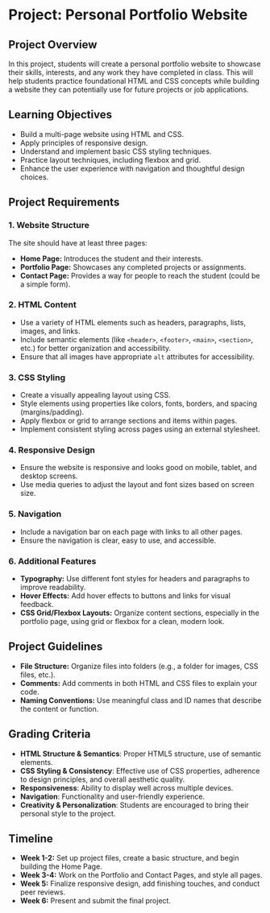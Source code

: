 
# Project: Personal Portfolio Website

## Project Overview
In this project, students will create a personal portfolio website to showcase their skills, interests, and any work they have completed in class. This will help students practice foundational HTML and CSS concepts while building a website they can potentially use for future projects or job applications.

## Learning Objectives
- Build a multi-page website using HTML and CSS.
- Apply principles of responsive design.
- Understand and implement basic CSS styling techniques.
- Practice layout techniques, including flexbox and grid.
- Enhance the user experience with navigation and thoughtful design choices.

## Project Requirements

### 1. Website Structure
The site should have at least three pages:
- **Home Page:** Introduces the student and their interests.
- **Portfolio Page:** Showcases any completed projects or assignments.
- **Contact Page:** Provides a way for people to reach the student (could be a simple form).

### 2. HTML Content
- Use a variety of HTML elements such as headers, paragraphs, lists, images, and links.
- Include semantic elements (like `<header>`, `<footer>`, `<main>`, `<section>`, etc.) for better organization and accessibility.
- Ensure that all images have appropriate `alt` attributes for accessibility.

### 3. CSS Styling
- Create a visually appealing layout using CSS.
- Style elements using properties like colors, fonts, borders, and spacing (margins/padding).
- Apply flexbox or grid to arrange sections and items within pages.
- Implement consistent styling across pages using an external stylesheet.

### 4. Responsive Design
- Ensure the website is responsive and looks good on mobile, tablet, and desktop screens.
- Use media queries to adjust the layout and font sizes based on screen size.

### 5. Navigation
- Include a navigation bar on each page with links to all other pages.
- Ensure the navigation is clear, easy to use, and accessible.

### 6. Additional Features
- **Typography:** Use different font styles for headers and paragraphs to improve readability.
- **Hover Effects:** Add hover effects to buttons and links for visual feedback.
- **CSS Grid/Flexbox Layouts:** Organize content sections, especially in the portfolio page, using grid or flexbox for a clean, modern look.

## Project Guidelines
- **File Structure:** Organize files into folders (e.g., a folder for images, CSS files, etc.).
- **Comments:** Add comments in both HTML and CSS files to explain your code.
- **Naming Conventions:** Use meaningful class and ID names that describe the content or function.

## Grading Criteria
- **HTML Structure & Semantics**: Proper HTML5 structure, use of semantic elements.
- **CSS Styling & Consistency**: Effective use of CSS properties, adherence to design principles, and overall aesthetic quality.
- **Responsiveness**: Ability to display well across multiple devices.
- **Navigation**: Functionality and user-friendly experience.
- **Creativity & Personalization**: Students are encouraged to bring their personal style to the project.

## Timeline
- **Week 1-2:** Set up project files, create a basic structure, and begin building the Home Page.
- **Week 3-4:** Work on the Portfolio and Contact Pages, and style all pages.
- **Week 5:** Finalize responsive design, add finishing touches, and conduct peer reviews.
- **Week 6:** Present and submit the final project.
